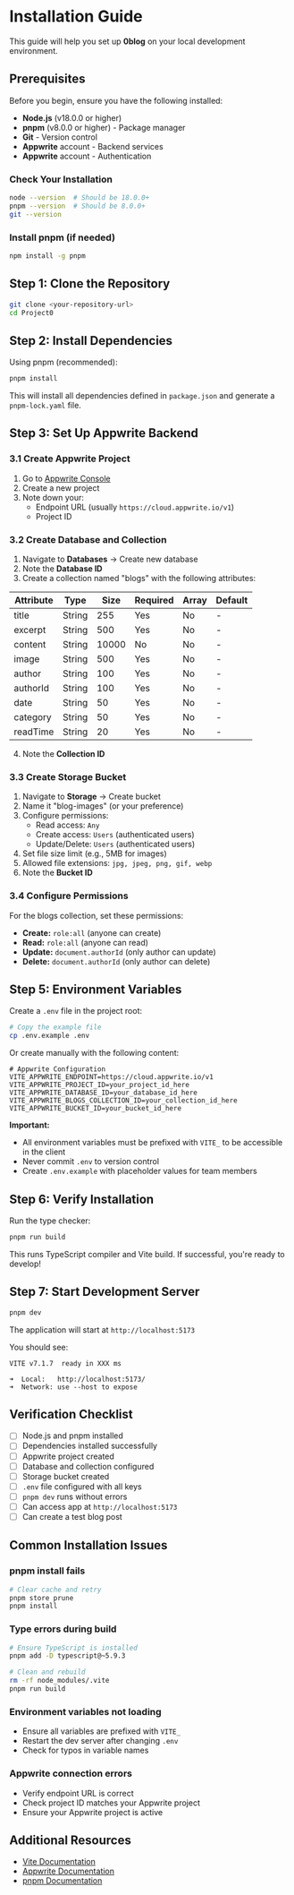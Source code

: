 # Installation Guide

This guide will help you set up **0blog** on your local development environment.

## Prerequisites

Before you begin, ensure you have the following installed:

- **Node.js** (v18.0.0 or higher)
- **pnpm** (v8.0.0 or higher) - Package manager
- **Git** - Version control
- **Appwrite** account - Backend services
- **Appwrite** account - Authentication

### Check Your Installation

```bash
node --version  # Should be 18.0.0+
pnpm --version  # Should be 8.0.0+
git --version
```

### Install pnpm (if needed)

```bash
npm install -g pnpm
```

## Step 1: Clone the Repository

```bash
git clone <your-repository-url>
cd Project0
```

## Step 2: Install Dependencies

Using pnpm (recommended):

```bash
pnpm install
```

This will install all dependencies defined in `package.json` and generate a `pnpm-lock.yaml` file.

## Step 3: Set Up Appwrite Backend

### 3.1 Create Appwrite Project

1. Go to [Appwrite Console](https://cloud.appwrite.io/)
2. Create a new project
3. Note down your:
   - Endpoint URL (usually `https://cloud.appwrite.io/v1`)
   - Project ID

### 3.2 Create Database and Collection

1. Navigate to **Databases** → Create new database
2. Note the **Database ID**
3. Create a collection named "blogs" with the following attributes:

| Attribute   | Type    | Size | Required | Array | Default |
|-------------|---------|------|----------|-------|---------|
| title       | String  | 255  | Yes      | No    | -       |
| excerpt     | String  | 500  | Yes      | No    | -       |
| content     | String  | 10000| No       | No    | -       |
| image       | String  | 500  | Yes      | No    | -       |
| author      | String  | 100  | Yes      | No    | -       |
| authorId    | String  | 100  | Yes      | No    | -       |
| date        | String  | 50   | Yes      | No    | -       |
| category    | String  | 50   | Yes      | No    | -       |
| readTime    | String  | 20   | Yes      | No    | -       |

4. Note the **Collection ID**

### 3.3 Create Storage Bucket

1. Navigate to **Storage** → Create bucket
2. Name it "blog-images" (or your preference)
3. Configure permissions:
   - Read access: `Any`
   - Create access: `Users` (authenticated users)
   - Update/Delete: `Users` (authenticated users)
4. Set file size limit (e.g., 5MB for images)
5. Allowed file extensions: `jpg, jpeg, png, gif, webp`
6. Note the **Bucket ID**

### 3.4 Configure Permissions

For the blogs collection, set these permissions:

- **Create:** `role:all` (anyone can create)
- **Read:** `role:all` (anyone can read)
- **Update:** `document.authorId` (only author can update)
- **Delete:** `document.authorId` (only author can delete)

## Step 5: Environment Variables

Create a `.env` file in the project root:

```bash
# Copy the example file
cp .env.example .env
```

Or create manually with the following content:

```env
# Appwrite Configuration
VITE_APPWRITE_ENDPOINT=https://cloud.appwrite.io/v1
VITE_APPWRITE_PROJECT_ID=your_project_id_here
VITE_APPWRITE_DATABASE_ID=your_database_id_here
VITE_APPWRITE_BLOGS_COLLECTION_ID=your_collection_id_here
VITE_APPWRITE_BUCKET_ID=your_bucket_id_here
```

**Important:** 
- All environment variables must be prefixed with `VITE_` to be accessible in the client
- Never commit `.env` to version control
- Create `.env.example` with placeholder values for team members

## Step 6: Verify Installation

Run the type checker:

```bash
pnpm run build
```

This runs TypeScript compiler and Vite build. If successful, you're ready to develop!

## Step 7: Start Development Server

```bash
pnpm dev
```

The application will start at `http://localhost:5173`

You should see:
```
VITE v7.1.7  ready in XXX ms

➜  Local:   http://localhost:5173/
➜  Network: use --host to expose
```

## Verification Checklist

- [ ] Node.js and pnpm installed
- [ ] Dependencies installed successfully
- [ ] Appwrite project created
- [ ] Database and collection configured
- [ ] Storage bucket created
- [ ] `.env` file configured with all keys
- [ ] `pnpm dev` runs without errors
- [ ] Can access app at `http://localhost:5173`
- [ ] Can create a test blog post

## Common Installation Issues

### pnpm install fails

```bash
# Clear cache and retry
pnpm store prune
pnpm install
```

### Type errors during build

```bash
# Ensure TypeScript is installed
pnpm add -D typescript@~5.9.3

# Clean and rebuild
rm -rf node_modules/.vite
pnpm run build
```

### Environment variables not loading

- Ensure all variables are prefixed with `VITE_`
- Restart the dev server after changing `.env`
- Check for typos in variable names

### Appwrite connection errors

- Verify endpoint URL is correct
- Check project ID matches your Appwrite project
- Ensure your Appwrite project is active

## Additional Resources

- [Vite Documentation](https://vitejs.dev/)
- [Appwrite Documentation](https://appwrite.io/docs)
- [pnpm Documentation](https://pnpm.io/)
